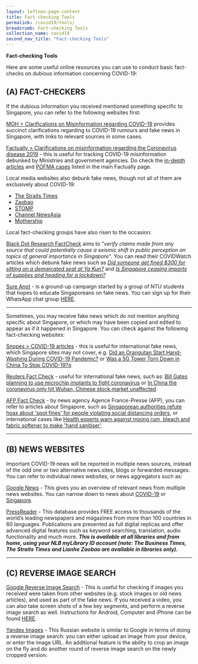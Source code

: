 ```yaml
---
layout: leftnav-page-content
title: Fact-checking Tools
permalink: /covid19/tools/
breadcrumb: Fact-checking Tools
collection_name: covid19
second_nav_title: "Fact-checking Tools"
---
```


**Fact-checking Tools** 

Here are some useful online resources you can use to conduct basic fact-checks on dubious information concerning COVID-19:



## (A) FACT-CHECKERS

If the dubious information you received mentioned something specific to Singapore, you can refer to the following websites first:

[MOH > Clarifications on Misinformation regarding COVID-19](https://www.moh.gov.sg/covid-19/clarifications) provides succinct clarifications regarding to COVID-19 rumours and fake news in Singapore, with links to relevant sources in some cases.  

[Factually > Clarifications on misinformation regarding the Coronavirus disease 2019](https://www.gov.sg/article/covid-19-clarifications) -   this is useful for tracking COVID-19 misinformation debunked by Ministries and government agencies.  Do check the [in-depth articles](https://www.gov.sg/factually) and [POFMA cases](https://www.gov.sg/factually?topic=POFMA) listed in the main Factually page.

Local media websites also debunk fake news, though not all of them are exclusively about COVID-19:

- [The Straits Times](https://www.straitstimes.com/tags/fake-news)
- [Zaobao](https://www.zaobao.com.sg/keywords/fake-news)
- [STOMP](https://stomp.straitstimes.com/tag/stomp-fights-fake-news)
- [Channel NewsAsia](https://www.channelnewsasia.com/news/topic/fake-news)
- [Mothership](https://mothership.sg/category/fake-news/)



Local fact-checking groups have also risen to the occasion:

[Black Dot Research FactCheck](https://blackdotresearch.sg/covid-watch/) aims to "*verify claims made from any source that could potentially cause a seismic shift in public perception on topics of general importance in Singapore*". You can read their COVIDWatch articles which debunk fake news such as [*Did someone get fined $300 for sitting on a demarcated seat at Ya Kun?*](https://blackdotresearch.sg/covidwatch-did-someone-get-fined-300-for-sitting-on-a-demarcated-seat-at-ya-kun/) and [*Is Singapore ceasing imports of supplies and heading for a lockdown?*](https://blackdotresearch.sg/covidwatch-is-singapore-ceasing-imports-of-supplies-and-heading-for-a-lockdown/)



[Sure Anot](https://www.facebook.com/SureAnotSG/) - is a ground-up campaign started by a group of NTU students that hopes to educate Singaporeans on fake news. You can sign up for their WhatsApp chat group [HERE](https://chat.whatsapp.com/ETW4jTdfiJP5XibO6ctZ6V).

<hr> 

Sometimes, you may receive fake news which do not mention anything specific about Singapore, or which may have been copied and edited to appear as if it happened in Singapore. You can check against the following fact-checking websites:



[Snopes > COVID-19 articles](https://www.snopes.com/?s=COVID-19) - this is useful for international fake news, which Singapore sites may  not cover, e.g. [Did an Orangutan Start Hand-Washing During COVID-19 Pandemic?](https://www.snopes.com/fact-check/orangutan-handwashing-coronavirus/)  or [Was a 5G Tower Torn Down in China To Stop COVID-19?o](https://www.snopes.com/fact-check/5g-tower-torn-down-china-covid/)

[Reuters Fact Check](https://www.reuters.com/fact-check) - useful for international fake news, such as: 
[Bill Gates planning to use microchip implants to fight coronavirus](https://www.reuters.com/article/uk-factcheck-coronavirus-bill-gates-micr/false-claim-bill-gates-planning-to-use-microchip-implants-to-fight-coronavirus-idUSKBN21I3EC) or [In China the coronavirus only hit Wuhan, Chinese stock market unaffected](https://www.reuters.com/article/uk-factcheck-coronavirus-only-hit-wuhan/false-claim-in-china-the-coronavirus-only-hit-wuhan-chinese-stock-market-unaffected-idUSKBN21J6MT)



[AFP Fact Check](https://factcheck.afp.com/search?keyword=covid) - by news agency Agence France-Presse (AFP), you can refer to articles about Singapore, such as [Singaporean authorities refute hoax about 'spot fines' for people violating social distancing orders](https://factcheck.afp.com/singaporean-authorities-refute-hoax-about-spot-fines-people-violating-social-distancing-orders), or international cases like [Health experts warn against mixing rum, bleach and fabric softener to make 'hand sanitiser'](https://factcheck.afp.com/health-experts-warn-against-mixing-rum-bleach-and-fabric-softener-make-hand-sanitiser).



<hr>

## (B) NEWS WEBSITES 

Important COVID-19 news will be reported in multiple news sources, instead of the odd one or two alternative news.sites, blogs or forwarded messages. You can refer to individual news websites, or news aggregators such as:

[Google News](https://news.google.com/topstories?hl=en-SG&gl=SG&ceid=SG:en) - This gives you an overview of relevant news from multiple news websites. You can narrow down to news about [COVID-19](https://news.google.com/search?q=covid-19&hl=en-SG&gl=SG&ceid=SG%3Aen) or [Singapore](https://news.google.com/topics/CAAqIQgKIhtDQkFTRGdvSUwyMHZNRFowTW5RU0FtVnVLQUFQAQ?hl=en-SG&gl=SG&ceid=SG%3Aen). 

[PressReader](http://eresources.nlb.gov.sg/main/Browse?browseBy=type&filter=13) - This database provides FREE access to thousands of the world’s leading newspapers and magazines from more than 100 countries in 60 languages. Publications are presented as full digital replicas and offer advanced digital features such as keyword searching, translation, audio functionality and much more. ***This is available at all libraries and from home, using your NLB myLibrary ID account (note: The Business Times, The Straits Times and Lianhe Zaobao are available in libraries only).***  

<hr>

## (C) REVERSE IMAGE SEARCH



[Google Reverse Image Search](https://images.google.com/) - This is useful for checking if images you received were taken from other websites (e.g. stock images or old news articles), and used as part of the fake news. If you received a video, you can also take screen shots of a few key segments, and perform a reverse image search as well.  Instructions for Android, Computer and iPhone can be found [HERE](https://support.google.com/websearch/answer/1325808?co=GENIE.Platform%3DAndroid&hl=en).

[Yandex Images](https://yandex.com/images/) - This Russian website is similar to Google in terms of doing a reverse image search: you can either upload an image from your device, or enter the image URL. An additional feature is the ability to crop an image on the fly and do another round of reverse image search on the newly cropped version.

